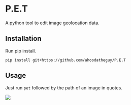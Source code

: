 # P.E.T
A python tool to edit image geolocation data.

## Installation

Run pip install.

```shell
pip install git+https://github.com/ahoodatheguy/P.E.T
```

## Usage
Just run `pet` followed by the path of an image in quotes.

![](https://github.com/ahoodatheguy/P.E.T/blob/main/demo/media/demo.gif)